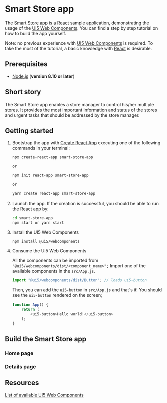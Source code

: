 # Smart Store app

The [Smart Store app](https://ilhan007.github.io/ui5con-app) is a [React](https://reactjs.org/) sample application, demonstrating the usage of the [UI5 Web Components](https://github.com/SAP/ui5-webcomponents). You can find a step by step tutorial on how to build the app yourself.

Note: no previous experience with [UI5 Web Components](https://github.com/SAP/ui5-webcomponents) is required.
To take the most of the tutorial, a basic knowledge with [React](https://reactjs.org/) is desirable.


## Prerequisites
- [Node.js](https://nodejs.org/) (**version 8.10 or later**)

## Short story

The Smart Store app enables a store manager to control his/her multiple stores. It provides the most important information and status of the stores and urgent tasks that should be addressed by the store manager.

## Getting started

1. Bootstrap the app with [Create React App](https://github.com/facebook/create-react-app#creating-an-app) executing one of the following commands in your terminal:

	```sh
	npx create-react-app smart-store-app

	or

	npm init react-app smart-store-app

	or

	yarn create react-app smart-store-app
	```

2. Launch the app. If the creation is successful, you should be able to run the React app by:

	```sh
	cd smart-store-app
	npm start or yarn start
	```

3. Install the UI5 Web Components

	```sh
	npm install @ui5/webcomponents
	```

4. Consume the UI5 Web Components

	All the components can be imported from ```"@ui5/webcomponents/dist/<component_name>";```
	Import one of the available components in the ```src/App.js```.
	```js
	import "@ui5/webcomponents/dist/Button"; // loads ui5-button
	```
 
	Then, you can add the ```ui5-button``` in ```src/App.js``` and that`s it! You should see the ```ui5-button``` rendered on the screen;

	```js
	function App() {
		return (
			<ui5-button>Hello world!</ui5-button>
		);
	}
	```

## Build the Smart Store app

### Home page
### Details page

## Resources
[List of available UI5 Web Components](https://sap.github.io/ui5-webcomponents/playground)	